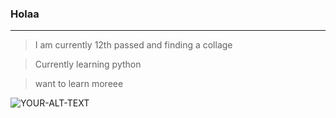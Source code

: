 ### Holaa
---
>I am currently 12th passed and finding a collage 

>Currently learning python

>want to learn moreee

<picture>
 <source media="(prefers-color-scheme: dark)" srcset="https://github.com/limeisme/limeisme/assets/79736632/48f285f4-3b29-43fb-8c34-566daab70031">
 <source media="(prefers-color-scheme: light)" srcset="https://github.com/limeisme/limeisme/assets/79736632/48f285f4-3b29-43fb-8c34-566daab70031">
 <img alt="YOUR-ALT-TEXT" src="YOUR-DEFAULT-IMAGE">
</picture>
